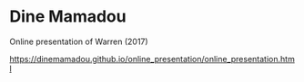 Dine Mamadou
============================
Online presentation of Warren (2017)

https://dinemamadou.github.io/online_presentation/online_presentation.html
